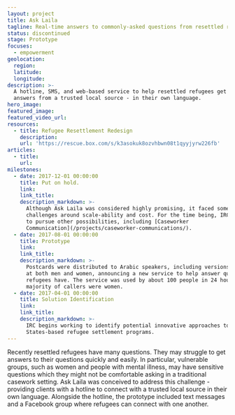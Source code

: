 ```yaml
---
layout: project
title: Ask Laila
tagline: Real-time answers to commonly-asked questions from resettled refugees
status: discontinued
stage: Prototype
focuses:
  - empowerment
geolocation:
  region:
  latitude:
  longitude:
description: >-
  A hotline, SMS, and web-based service to help resettled refugees get quick
  answers from a trusted local source - in their own language.
hero_image:
featured_image:
featured_video_url:
resources:
  - title: Refugee Resettlement Redesign
    description:
    url: 'https://rescue.box.com/s/k3asokuk8ozvhbwn08t1qyyjyrw226fb'
articles:
  - title:
    url:
milestones:
  - date: 2017-12-01 00:00:00
    title: Put on hold.
    link:
    link_title:
    description_markdown: >-
      Although Ask Laila was considered highly promising, it faced some
      challenges around scale-ability and cost. For the time being, IRC elected
      to pursue other possibilities, including [Caseworker
      Communication](/projects/caseworker-communications/).
  - date: 2017-08-01 00:00:00
    title: Prototype
    link:
    link_title:
    description_markdown: >-
      Postcards were distributed to Arabic speakers, including versions targeted
      at both men and women, announcing a new service to help answer questions
      refugees have. The service was used by about 100 people in 24 hours. The
      majority of callers were women.
  - date: 2017-04-01 00:00:00
    title: Solution Identification
    link:
    link_title:
    description_markdown: >-
      IRC begins working to identify potential innovative approaches to United
      States-based refugee settlement programs.
---
```


Recently resettled refugees have many questions. They may struggle to get answers to their questions quickly and easily. In particular, vulnerable groups, such as women and people with mental illness, may have sensitive questions which they might not be comfortable asking in a traditional casework setting. Ask Laila was conceived to address this challenge - providing clients with a hotline to connect with a trusted local source in their own language. Alongside the hotline, the prototype included text messages and a Facebook group where refugees can connect with one another.